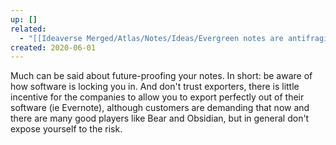 ```yaml
---
up: []
related:
  - "[[Ideaverse Merged/Atlas/Notes/Ideas/Evergreen notes are antifragile]]"
created: 2020-06-01
---
```


Much can be said about future-proofing your notes. In short: be aware of how software is locking you in. And don't trust exporters, there is little incentive for the companies to allow you to export perfectly out of their software (ie Evernote), although customers are demanding that now and there are many good players like Bear and Obsidian, but in general don't expose yourself to the risk.